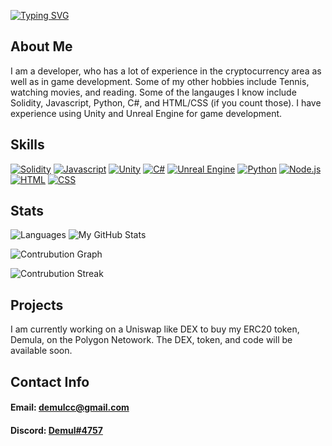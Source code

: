 
[![Typing SVG](https://readme-typing-svg.herokuapp.com?size=25&lines=Hello+there+%F0%9F%91%8B%2C+I'm+Demul1)](https://git.io/typing-svg)
<!--
**Demul1/Demul1** is a ✨ _special_ ✨ repository because its `README.md` (this file) appears on your GitHub profile.

Here are some ideas to get you started:

- 🔭 I’m currently working on ...
- 🌱 I’m currently learning ...
- 👯 I’m looking to collaborate on ...
- 🤔 I’m looking for help with ...
- 💬 Ask me about ...
- 📫 How to reach me: ...
- 😄 Pronouns: ...
- ⚡ Fun fact: ...
-->

## About Me

I am a developer, who has a lot of experience in the cryptocurrency area as well as in game development. Some of my other hobbies include Tennis, watching movies, and reading. Some of the langauges I know include Solidity, Javascript, Python, C#, and HTML/CSS (if you count those). I have experience using Unity and Unreal Engine for game development.

## Skills

[![Solidity](https://user-images.githubusercontent.com/99139310/178839920-e89f5421-8051-4f25-b883-b5980b22891b.png)](javascript.com)
[![Javascript](https://user-images.githubusercontent.com/99139310/178839919-98285d21-873f-4058-a649-3715f34b759e.png)](javascript.com)
[![Unity](https://user-images.githubusercontent.com/99139310/178839912-1878e2d4-e373-4437-b053-5dbfd67f6cb7.png)](unity.com)
[![C#](https://user-images.githubusercontent.com/99139310/178839916-d1924179-3c47-476c-9d44-eab13a6ca762.png)](https://docs.microsoft.com/en-us/dotnet/csharp/)
[![Unreal Engine](https://user-images.githubusercontent.com/99139310/178839911-76d1ed46-e9de-47d7-adf4-1d8f4b8cfb8c.png)](unrealengine.com)
[![Python](https://user-images.githubusercontent.com/99139310/178839917-351cd87d-2229-46ec-a2df-d8e1f33aa700.png)](python.com)
[![Node.js](https://user-images.githubusercontent.com/99139310/178839910-a5dcd40f-89dd-4958-9170-4315181ed3f0.png)](https://nodejs.org/en/)
[![HTML](https://user-images.githubusercontent.com/99139310/178839914-67b126fc-f805-488d-943e-77276fe7b7b7.png)](https://developer.mozilla.org/en-US/docs/Learn/Getting_started_with_the_web/HTML_basics)
[![CSS](https://user-images.githubusercontent.com/99139310/178839915-79ea749c-6ccf-476f-a79b-2c28cf8982cf.png)](https://developer.mozilla.org/en-US/docs/Web/CSS)

## Stats

![Languages](https://github-readme-stats.vercel.app/api/top-langs/?username=demul1&theme=react)
![My GitHub Stats](https://github-readme-stats.vercel.app/api?username=demul1&show_icons=true&count_private=true&theme=react)

![Contrubution Graph](https://activity-graph.herokuapp.com/graph?username=demul1&hide_border=true&area=true&point=transparent&theme=react-dark)

![Contrubution Streak](https://github-readme-streak-stats.herokuapp.com/?user=demul1&theme=react)

## Projects

I am currently working on a Uniswap like DEX to buy my ERC20 token, Demula, on the Polygon Netowork. The DEX, token, and code will be available soon. 

## Contact Info
#### Email: demulcc@gmail.com
#### Discord: [Demul#4757](https://discord.com/channels/@me)


